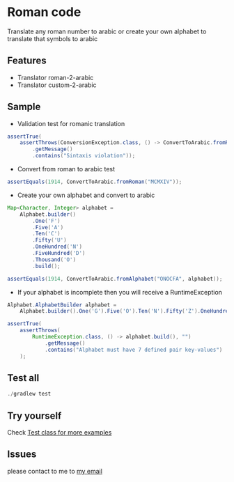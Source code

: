 # Roman code
Translate any roman number to arabic or create your own alphabet to translate that symbols to arabic 

## Features
- Translator roman-2-arabic
- Translator custom-2-arabic

## Sample
- Validation test for romanic translation
```java
assertTrue(
    assertThrows(ConversionException.class, () -> ConvertToArabic.fromRoman("VX"), "")
        .getMessage()
        .contains("Sintaxis violation"));
```

- Convert from roman to arabic test
```java
assertEquals(1914, ConvertToArabic.fromRoman("MCMXIV"));
```

- Create your own alphabet and convert to arabic
```java
Map<Character, Integer> alphabet =
    Alphabet.builder()
        .One('F')
        .Five('A')
        .Ten('C')
        .Fifty('U')
        .OneHundred('N')
        .FiveHundred('D')
        .Thousand('O')
        .build();

assertEquals(1914, ConvertToArabic.fromAlphabet("ONOCFA", alphabet));
```

- If your alphabet is incomplete then you will receive a RuntimeException
```java
Alphabet.AlphabetBuilder alphabet =
    Alphabet.builder().One('G').Five('O').Ten('N').Fifty('Z').OneHundred('A');

assertTrue(
    assertThrows(
        RuntimeException.class, () -> alphabet.build(), "")
            .getMessage()
            .contains("Alphabet must have 7 defined pair key-values")
    );
```

## Test all
```java
./gradlew test
```

## Try yourself
Check [Test class for more examples](./src/test/java/com/roman/code/ConvertToArabicTest.java)
 
## Issues
please contact to me to [my email](mailto:yogonza524@gmail.com)